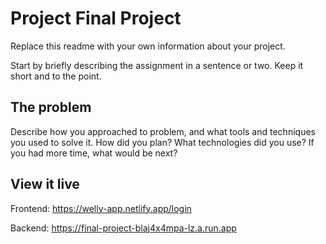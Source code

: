# Project Final Project

Replace this readme with your own information about your project.

Start by briefly describing the assignment in a sentence or two. Keep it short and to the point.

## The problem

Describe how you approached to problem, and what tools and techniques you used to solve it. How did you plan? What technologies did you use? If you had more time, what would be next?

## View it live

Frontend:
https://welly-app.netlify.app/login

Backend:
https://final-project-blaj4x4mpa-lz.a.run.app